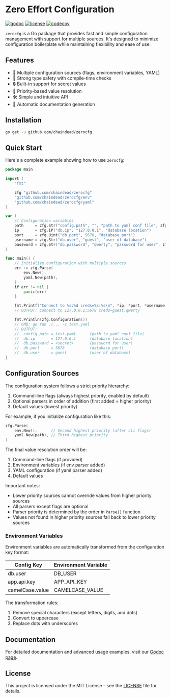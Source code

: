 # Zero Effort Configuration

[![godoc](http://img.shields.io/badge/godoc-reference-blue.svg?style=flat)](https://godoc.org/github.com/chaindead/zerocfg) [![license](http://img.shields.io/badge/license-MIT-red.svg?style=flat)](https://raw.githubusercontent.com/chaindead/zerocfg/main/LICENSE) [![codecov](https://codecov.io/gh/chaindead/zerocfg/branch/main/graph/badge.svg)](https://codecov.io/gh/chaindead/zerocfg)

`zerocfg` is a Go package that provides fast and simple configuration management with support for multiple sources. It's designed to minimize configuration boilerplate while maintaining flexibility and ease of use.

## Features

- 🚀 Multiple configuration sources (flags, environment variables, YAML)
- 💪 Strong type safety with compile-time checks
- 🔒 Built-in support for secret values
- 🎯 Priority-based value resolution
- 🛠 Simple and intuitive API
- 📝 Automatic documentation generation

## Installation

```bash
go get -u github.com/chaindead/zerocfg
```

## Quick Start

Here's a complete example showing how to use `zerocfg`:

```go
package main

import (
	"fmt"

	zfg "github.com/chaindead/zerocfg"
	"github.com/chaindead/zerocfg/env"
	"github.com/chaindead/zerocfg/yaml"
)

var (
	// Configuration variables
	path     = zfg.Str("config.path", "", "path to yaml conf file", zfg.Alias("c"))
	ip       = zfg.IP("db.ip", "127.0.0.1", "database location")
	port     = zfg.Uint("db.port", 5678, "database port")
	username = zfg.Str("db.user", "guest", "user of database")
	password = zfg.Str("db.password", "qwerty", "password for user", zfg.Secret())
)

func main() {
	// Initialize configuration with multiple sources
	err := zfg.Parse(
		env.New(),
		yaml.New(path),
	)
	if err != nil {
		panic(err)
	}

	fmt.Printf("Connect to %s:%d creds=%s:%s\n", *ip, *port, *username, *password)
	// OUTPUT: Connect to 127.0.0.1:5678 creds=guest:qwerty

	fmt.Println(zfg.Configuration())
	// CMD: go run ./... -c test.yaml
	// OUTPUT:
	//  config.path = test.yaml      (path to yaml conf file)
	//  db.ip       = 127.0.0.1      (database location)
	//  db.password = <secret>       (password for user)
	//  db.port     = 5678           (database port)
	//  db.user     = guest          (user of database)
}
```

## Configuration Sources

The configuration system follows a strict priority hierarchy:

1. Command-line flags (always highest priority, enabled by default)
2. Optional parsers in order of addition (first added = higher priority)
3. Default values (lowest priority)

For example, if you initialize configuration like this:
```go
zfg.Parse(
    env.New(),      // Second highest priority (after cli flags)
    yaml.New(path), // Third highest priority
)
```

The final value resolution order will be:
1. Command-line flags (if provided)
2. Environment variables (if env parser added)
3. YAML configuration (if yaml parser added)
4. Default values

Important notes:
- Lower priority sources cannot override values from higher priority sources
- All parsers except flags are optional
- Parser priority is determined by the order in `Parse()` function
- Values not found in higher priority sources fall back to lower priority sources

### Environment Variables

Environment variables are automatically transformed from the configuration key format:

| Config Key | Environment Variable |
|------------|---------------------|
| db.user | DB_USER |
| app.api.key | APP_API_KEY |
| camelCase.value | CAMELCASE_VALUE |

The transformation rules:
1. Remove special characters (except letters, digits, and dots)
2. Convert to uppercase
3. Replace dots with underscores

## Documentation

For detailed documentation and advanced usage examples, visit our [Godoc page](https://godoc.org/github.com/chaindead/zerocfg).

## License

This project is licensed under the MIT License - see the [LICENSE](LICENSE) file for details.